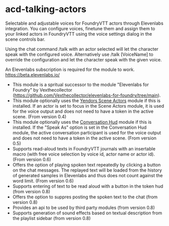 # acd-talking-actors
Selectable and adjustable voices for FoundryVTT actors through Elevenlabs integration. You can configure voices, finetune them and assign them to your linked actors in FoundryVTT using the voice settings dialog in the scene controls bar.

Using the chat command /talk with an actor selected will let the character speak with the configured voice. Alternatively use /talk [VoiceName] to override the configuration and let the character speak with the given voice.

An Elevenlabs subscription is required for the module to work. https://beta.elevenlabs.io/

* This module is a spritual successor to the module "Elevenlabs for Foundry" by Vexthecollector (https://github.com/Vexthecollector/elevenlabs-for-foundry/tree/main).
* This module optionally uses the [Yendors Scene Actors](https://foundryvtt.com/packages/yendors-scene-actors) module if this is installed. If an actor is set to focus in the Scene Actors module, it is used for the voice output and does not need to have a token in the active scene. (From version 0.4)
* This module optionally uses the [Conversation Hud](https://foundryvtt.com/packages/conversation-hud) module if this is installed. If the "Speak As" option is set in the Conversation Hud module, the active conversation participant is used for the voice output and does not need to have a token in the active scene. (From version 0.5)
* Supports read-aloud texts in FoundryVTT journals with an insertable macro (with free voice selection by voice id, actor name or actor id). (From version 0.6)
* Offers the option of playing spoken text repeatedly by clicking a button on the chat messages. The replayed text will be loaded from the history of generated samples in Elevenlabs and thus does not count against the word limit. (From version 0.6)
* Supports entering of text to be read aloud with a button in the token hud (from version 0.8)
* Offers the option to suppres posting the spoken text to the chat (from version 0.8)
* Provides an api to be used by third party modules (from version 0.8)
* Supports generation of sound effects based on textual description from the playlist sidebar (from version 0.8)

